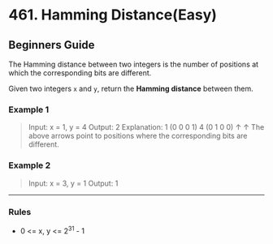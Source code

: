 # 461. Hamming Distance(Easy)

## Beginners Guide

The Hamming distance between two integers is the number of positions at which the corresponding bits are different.

Given two integers `x` and `y`, return the **Hamming distance** between them.

### Example 1

> Input: x = 1, y = 4
Output: 2
Explanation:
1   (0 0 0 1)
4   (0 1 0 0)
       ↑   ↑
The above arrows point to positions where the corresponding bits are different.

### Example 2

> Input: x = 3, y = 1
Output: 1

---

### Rules

* 0 <= x, y <= 2$^{31}$ - 1
